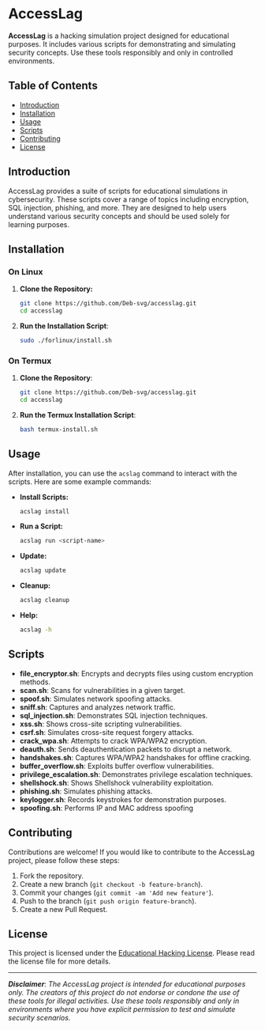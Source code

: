# AccessLag

**AccessLag** is a hacking simulation project designed for educational purposes. It includes various scripts for demonstrating and simulating security concepts. Use these tools responsibly and only in controlled environments.

## Table of Contents

- [Introduction](#introduction)
- [Installation](#installation)
- [Usage](#usage)
- [Scripts](#scripts)
- [Contributing](#contributing)
- [License](#license)

## Introduction

AccessLag provides a suite of scripts for educational simulations in cybersecurity. These scripts cover a range of topics including encryption, SQL injection, phishing, and more. They are designed to help users understand various security concepts and should be used solely for learning purposes.

## Installation

### On Linux

1. **Clone the Repository:**

   ```sh
   git clone https://github.com/Deb-svg/accesslag.git
   cd accesslag
   ```
2. **Run the Installation Script**:
   ```sh
   sudo ./forlinux/install.sh
   ```

### On Termux
1. **Clone the Repository**:

   ```sh
   git clone https://github.com/Deb-svg/accesslag.git
   cd accesslag
   ```
   
2. **Run the Termux Installation Script**:

   ```sh
   bash termux-install.sh
   ```

## Usage

After installation, you can use the `acslag` command to interact with the scripts. Here are some example commands:

- **Install Scripts:**
  ```sh
  acslag install
  ```
- **Run a Script:**
  ```sh
  acslag run <script-name>
  ```
- **Update:**
  ```sh
  acslag update
  ```
- **Cleanup:**
  ```sh
  acslag cleanup
  ```
- **Help:**
  ```sh
  acslag -h
  ```

## Scripts

- **file_encryptor.sh**: Encrypts and decrypts files using custom encryption methods.
- **scan.sh**: Scans for vulnerabilities in a given target.
- **spoof.sh**: Simulates network spoofing attacks.
- **sniff.sh**: Captures and analyzes network traffic.
- **sql_injection.sh**: Demonstrates SQL injection techniques.
- **xss.sh**: Shows cross-site scripting vulnerabilities.
- **csrf.sh**: Simulates cross-site request forgery attacks.
- **crack_wpa.sh**: Attempts to crack WPA/WPA2 encryption.
- **deauth.sh**: Sends deauthentication packets to disrupt a network.
- **handshakes.sh**: Captures WPA/WPA2 handshakes for offline cracking.
- **buffer_overflow.sh**: Exploits buffer overflow vulnerabilities.
- **privilege_escalation.sh**: Demonstrates privilege escalation techniques.
- **shellshock.sh**: Shows Shellshock vulnerability exploitation.
- **phishing.sh**: Simulates phishing attacks.
- **keylogger.sh**: Records keystrokes for demonstration purposes.
- **spoofing.sh**: Performs IP and MAC address spoofing

## Contributing
Contributions are welcome! If you would like to contribute to the AccessLag project, please follow these steps:

1. Fork the repository.
2. Create a new branch (`git checkout -b feature-branch`).
3. Commit your changes (`git commit -am 'Add new feature'`).
4. Push to the branch (`git push origin feature-branch`).
5. Create a new Pull Request.

## License

This project is licensed under the [Educational Hacking License](LICENSE). Please read the license file for more details.

_________________________________________________________________________________________________________________________

***Disclaimer***: *The AccessLag project is intended for educational purposes only. The creators of this project do not endorse or condone the use of these tools for illegal activities. Use these tools responsibly and only in environments where you have explicit permission to test and simulate security scenarios.*

